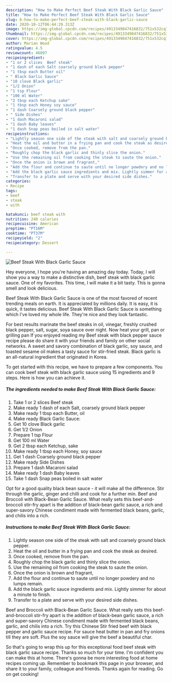```yaml
---
description: "How to Make Perfect Beef Steak With Black Garlic Sauce"
title: "How to Make Perfect Beef Steak With Black Garlic Sauce"
slug: 6-how-to-make-perfect-beef-steak-with-black-garlic-sauce
date: 2020-10-12T06:44:29.313Z
image: https://img-global.cpcdn.com/recipes/4913349847416832/751x532cq70/beef-steak-with-black-garlic-sauce-recipe-main-photo.jpg
thumbnail: https://img-global.cpcdn.com/recipes/4913349847416832/751x532cq70/beef-steak-with-black-garlic-sauce-recipe-main-photo.jpg
cover: https://img-global.cpcdn.com/recipes/4913349847416832/751x532cq70/beef-steak-with-black-garlic-sauce-recipe-main-photo.jpg
author: Marian Wood
ratingvalue: 4.5
reviewcount: 46897
recipeingredient:
- "1 or 2 slices  Beef steak"
- "1 dash of each Salt coarsely ground black pepper"
- "1 tbsp each Butter oil"
- " Black Garlic Sauce"
- "10 clove Black garlic"
- "1/2 Onion"
- "1 tsp Flour"
- "100 ml Water"
- "2 tbsp each Ketchup sake"
- "1 tbsp each Honey soy sauce"
- "1 dash Coarsely ground black pepper"
- " Side Dishes"
- "1 dash Macaroni salad"
- "1 dash Baby leaves"
- "1 dash Snap peas boiled in salt water"
recipeinstructions:
- "Lightly season one side of the steak with salt and coarsely ground black pepper."
- "Heat the oil and butter in a frying pan and cook the steak as desired."
- "Once cooked, remove from the pan."
- "Roughly chop the black garlic and thinly slice the onion."
- "Use the remaining oil from cooking the steak to saute the onion."
- "Once the onion is brown and fragrant,"
- "Add the flour and continue to saute until no longer powdery and no lumps remain."
- "Add the black garlic sauce ingredients and mix. Lightly simmer for about a minute to finish."
- "Transfer to a plate and serve with your desired side dishes."
categories:
- Recipe
tags:
- beef
- steak
- with

katakunci: beef steak with 
nutrition: 240 calories
recipecuisine: American
preptime: "PT16M"
cooktime: "PT37M"
recipeyield: "2"
recipecategory: Dessert

---
```



![Beef Steak With Black Garlic Sauce](https://img-global.cpcdn.com/recipes/4913349847416832/751x532cq70/beef-steak-with-black-garlic-sauce-recipe-main-photo.jpg)

Hey everyone, I hope you're having an amazing day today. Today, I will show you a way to make a distinctive dish, beef steak with black garlic sauce. One of my favorites. This time, I will make it a bit tasty. This is gonna smell and look delicious.

Beef Steak With Black Garlic Sauce is one of the most favored of recent trending meals on earth. It is appreciated by millions daily. It is easy, it is quick, it tastes delicious. Beef Steak With Black Garlic Sauce is something which I've loved my whole life. They're nice and they look fantastic.

For best results marinate the beef steaks in oil, vinegar, freshly crushed black pepper, salt, sugar, soya sauce over night. Now heat your grill, pan or grilling pan If you enjoyed reading my Beef steak with black pepper sauce recipe please do share it with your friends and family on other social networks. A sweet and savory combination of black garlic, soy sauce, and toasted sesame oil makes a tasty sauce for stir-fried steak. Black garlic is an all-natural ingredient that originated in Korea.


To get started with this recipe, we have to prepare a few components. You can cook beef steak with black garlic sauce using 15 ingredients and 9 steps. Here is how you can achieve it.

<!--inarticleads1-->

##### The ingredients needed to make Beef Steak With Black Garlic Sauce:

1. Take 1 or 2 slices  Beef steak
1. Make ready 1 dash of each Salt, coarsely ground black pepper
1. Make ready 1 tbsp each Butter, oil
1. Make ready  Black Garlic Sauce:
1. Get 10 clove Black garlic
1. Get 1/2 Onion
1. Prepare 1 tsp Flour
1. Get 100 ml Water
1. Get 2 tbsp each Ketchup, sake
1. Make ready 1 tbsp each Honey, soy sauce
1. Get 1 dash Coarsely ground black pepper
1. Make ready  Side Dishes
1. Prepare 1 dash Macaroni salad
1. Make ready 1 dash Baby leaves
1. Take 1 dash Snap peas boiled in salt water


Opt for a good quality black bean sauce - it will make all the difference. Stir through the garlic, ginger and chilli and cook for a further min. Beef and Broccoli with Black-Bean Garlic Sauce. What really sets this beef-and-broccoli stir-fry apart is the addition of black-bean garlic sauce, a rich and super-savory Chinese condiment made with fermented black beans, garlic, and chilis into a rich. 

<!--inarticleads2-->

##### Instructions to make Beef Steak With Black Garlic Sauce:

1. Lightly season one side of the steak with salt and coarsely ground black pepper.
1. Heat the oil and butter in a frying pan and cook the steak as desired.
1. Once cooked, remove from the pan.
1. Roughly chop the black garlic and thinly slice the onion.
1. Use the remaining oil from cooking the steak to saute the onion.
1. Once the onion is brown and fragrant,
1. Add the flour and continue to saute until no longer powdery and no lumps remain.
1. Add the black garlic sauce ingredients and mix. Lightly simmer for about a minute to finish.
1. Transfer to a plate and serve with your desired side dishes.


Beef and Broccoli with Black-Bean Garlic Sauce. What really sets this beef-and-broccoli stir-fry apart is the addition of black-bean garlic sauce, a rich and super-savory Chinese condiment made with fermented black beans, garlic, and chilis into a rich. Try this Chinese Stir fried beef with black pepper and garlic sauce recipe. For sauce heat butter in pan and fry onions till they are soft. Plus the soy sauce will give the beef a beautiful char. 

So that's going to wrap this up for this exceptional food beef steak with black garlic sauce recipe. Thanks so much for your time. I'm confident you can make this at home. There's gonna be more interesting food at home recipes coming up. Remember to bookmark this page in your browser, and share it to your family, colleague and friends. Thanks again for reading. Go on get cooking!
